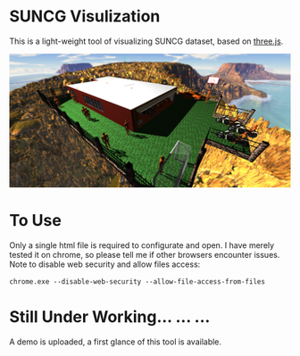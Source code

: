 # SUNCG Visulization 
This is a light-weight tool of visualizing SUNCG dataset, based on [three.js][threejs]. 

![FirstGlance](./scenes/example.png)

# To Use
Only a single html file is required to configurate and open. I have merely tested it on chrome, so please tell me if other browsers encounter issues. 
Note to disable web security and allow files access: 
```
chrome.exe --disable-web-security --allow-file-access-from-files
```

# Still Under Working... ... ...
A demo is uploaded, a first glance of this tool is available. 

[threejs]:https://threejs.org
